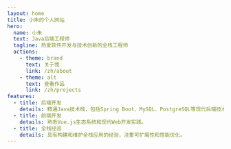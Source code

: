```yaml
---
layout: home
title: 小朱的个人网站
hero:
  name: 小朱
  text: Java后端工程师
  tagline: 热爱软件开发与技术创新的全栈工程师
  actions:
    - theme: brand
      text: 关于我
      link: /zh/about
    - theme: alt
      text: 查看作品
      link: /zh/projects
features:
  - title: 后端开发
    details: 精通Java技术栈，包括Spring Boot、MySQL、PostgreSQL等现代后端技术。
  - title: 前端开发
    details: 熟悉Vue.js生态系统和现代Web开发实践。
  - title: 全栈经验
    details: 具有构建和维护全栈应用的经验，注重可扩展性和性能优化。
---
```


<Profile /> 
